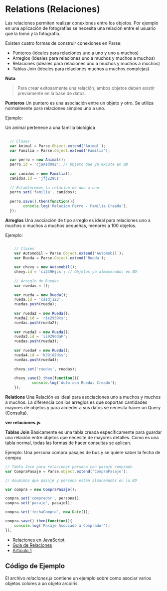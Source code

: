 # Relations (Relaciones)
Las relaciones permiten realizar conexiones entre los objetos. Por ejemplo en una aplicación de fotografías se necesita una relación entre el usuario que la tomó y la fotografía.

Existen cuatro formas de construir conexiones en Parse:
* Punteros (ideales para relaciones uno a uno y uno a muchos)
* Arreglos (ideales para relaciones uno a muchos y muchos a muchos)
* Relaciones (ideales para relaciones uno a muchos y muchos a muchos)
* Tablas Join (ideales para relaciones muchos a muchos complejas)

**Nota**
> Para crear exitosamente una relación, ambos objetos deben existir previamente en la base de datos.

**Punteros**
Un puntero es una asociación entre un objeto y otro. Se utiliza normalmente para relaciones simples uno a uno.

Ejemplo:

Un animal pertenece a una familia biológica

```javascript
  
  // Clases
  var Animal = Parse.Object.extend('Animal');
  var Familia = Parse.Object.extend('Familia');
  
  var perro = new Animal();
  perro.id = 'cjaXsd092'; // Objeto que ya existe en BD
  
  var canidos = new Familia();
  canidos.id = 'jfj229Cs';
  
  // Establecemos la relacion de uno a uno
  perro.set('familia', canidos);
  
  perro.save().then(function(){
  		console.log('Relacion Perro - Familia Creada');
  });
```


**Arreglos**
Una asociación de tipo arreglo es ideal para relaciones uno a muchos o muchos a muchos pequeñas, menores a 100 objetos.

Ejemplo:

```javascript

	// Clases
	var Automobil = Parse.Object.extend('Automobil');
	var Rueda = Parse.Object.extend('Rueda');
	
	var chevy = new Automobil();
	chevy.id = 'ci239Hjcs'; // Objetos ya almacenados en BD
	
	// Arreglo de Ruedas
	var ruedas = [];
	
	var rueda = new Rueda();
	rueda.id = 'casdj123';
	ruedas.push(rueda);
	
	var rueda2 = new Rueda();
	rueda2.id = 'rie2939cs';
	ruedas.push(rueda2);
	
	var rueda3 = new Rueda();
	rueda3.id = 'ii929ddaF';
	ruedas.push(rueda3);
	
	var rueda4 = new Rueda();
	rueda4.id = 'k39jdJdss';
	ruedas.push(rueda4);
	
	chevy.set('ruedas', ruedas);
	
	chevy.save().then(function(){
			console.log('Auto con Ruedas Creado');
	});
```

**Relations**
Una Relación es ideal para asociaciones uno a muchos y muchos a muchos. La diferencia con los arreglos es que soportan cantidades mayores de objetos y para acceder a sus datos se necesita hacer un Query (Consulta).

**ver relaciones.js**

**Tablas Join**
Básicamente es una tabla creada específicamente para guardar una relación entre objetos que necesite de mayores detalles. Como es una tabla normal, todas las formas de hacer consultas se aplican.

Ejemplo:
Una persona compra pasajes de bus y se quiere saber la fecha de compra

```javascript
// Tabla Join para relacionar persona con pasaje comprado
var CompraPasaje = Parse.object.extend('CompraPasaje');

// Asumimos que pasaje y persona están almacenados en la BD

var compra = new CompraPasaje();

compra.set('comprador', persona1);
compra.set('pasaje', pasaje1);

compra.set('fechaCompra', new Date());

compra.save().then(function(){
	console.log('Pasaje Asociado a Comprador');
});
```


* [Relaciones en JavaScript](https://www.parse.com/docs/js_guide#objects-pointers)
* [Guía de Relaciones](https://www.parse.com/docs/relations_guide)
* [Artículo 1](http://blog.parse.com/2012/05/17/new-many-to-many/)

## Código de Ejemplo
El archivo *relaciones.js* contiene un ejemplo sobre como asociar varios objetos colores a un objeto arcoiris.
